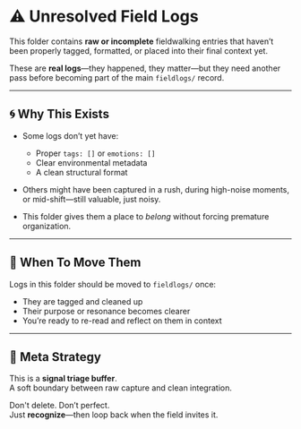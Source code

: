 # ⚠️ Unresolved Field Logs

This folder contains **raw or incomplete** fieldwalking entries that haven’t been properly tagged, formatted, or placed into their final context yet.

These are **real logs**—they happened, they matter—but they need another pass before becoming part of the main `fieldlogs/` record.

---

## 🌀 Why This Exists

- Some logs don’t yet have:
  - Proper `tags: []` or `emotions: []`
  - Clear environmental metadata
  - A clean structural format

- Others might have been captured in a rush, during high-noise moments, or mid-shift—still valuable, just noisy.

- This folder gives them a place to *belong* without forcing premature organization.

---

## 🧭 When To Move Them

Logs in this folder should be moved to `fieldlogs/` once:
- They are tagged and cleaned up
- Their purpose or resonance becomes clearer
- You’re ready to re-read and reflect on them in context

---

## 🧠 Meta Strategy

This is a **signal triage buffer**.  
A soft boundary between raw capture and clean integration.

Don't delete. Don’t perfect.  
Just **recognize**—then loop back when the field invites it.
